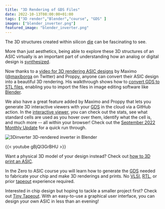 ```yaml
---
title: "3D Rendering of GDS Files"
date: 2022-10-13T08:00:00+01:00
tags: ["3D render","Blender","course", "GDS" ]
images: ["blender_inverter.png"]
featured_image: "blender_inverter.png"
---
```


The 3D structures created within silicon [die](/terminology/die) can be fascinating to see.

More than just aesthetics, being able to explore these 3D structures of an ASIC virtually is an important part of understanding how an analog or digital design is [synthesized](/terminology/synthesis/).

Now thanks to a [video for 3D rendering ASIC designs](https://discord.com/channels/778248761054986292/872889375384555622/1027258297226625084) by Maximo ([@maxiborga](https://twitter.com/maxiborga) on Twitter) and Proppy, anyone can convert their ASIC design into a beautiful 3D rendering. His walkthrough shows how to [convert GDS to STL files](https://github.com/mbalestrini/gdsiistl), enabling you to import the files in image editing software like [Blender](https://www.blender.org/).

We also have a great feature added by Maximo and Proppy that lets you generate 3D interactive viewers with your [GDS](/terminology/gds/) in the cloud via a GitHub action. In the [interactive viewer](https://mattvenn.github.io/wokwi-verilog-gds-test/viewer/tinytapeout.html), you can check out the stats, see what standard cells are used as you hover over them, identify what the cell is, and much more -- all within your browser! Check out the [September 2022 Monthly Update](/post/monthly-update-september/) for a quick run through.

![3Dinverter](/blender_inverter.png)
3D-rendered inverter in Blender

{{< youtube gBjQI3GrBHU >}}

Want a physical 3D model of your design instead? Check out [how to 3D print an ASIC](/post/3dcells/).

In the Zero to ASIC course you will learn how to generate the [GDS](https://www.zerotoasiccourse.com/terminology/gds2/) needed to fabricate your chip and make 3D renderings and prints. No [VLSI](/terminology/vlsi/), [RTL](/terminology/rtl/), or prior [tapeout](/terminology/tapeout/) experience required.

Interested in chip design but hoping to tackle a smaller project first? Check out [Tiny Tapeout](https://tinytapeout.com/). With an easy-to-use a graphical user interface, you can design your own ASIC in less than an evening!

